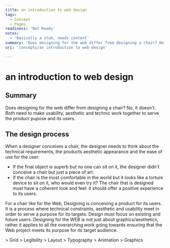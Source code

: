 ```yaml
---
title: an introduction to web design
tags:
  - Concept
  - Pages
readiness: 'Not Ready'
notes:
  - 'Basically a stub, needs content'
summary: 'Does designing for the web differ from designing a chair? No, it doesn''t. Both need to make usability, aesthetic and technic work together to serve the product pupose and its users.'
uri: 'concepts/an introduction to web design'

---
```

# an introduction to web design

## Summary

Does designing for the web differ from designing a chair? No, it doesn't. Both need to make usability, aesthetic and technic work together to serve the product pupose and its users.

## The design process

When a designer conceives a chair, the designer needs to think about the technical requirements, the products aesthetic appearance and the ease of use for the user:

-   If the final object is superb but no one can sit on it, the designer didn't conceive a chair but just a piece of art.
-   If the chair is the most comfortable in the world but it looks like a torture device to sit on it, who would even try it? The chair that is designed must have a coherent look and feel: it should offer a positive experience to its users.

For a chair like for the Web, Designing is conceiving a product for its users. It is a process where technical constraints, aesthetic and usability meet in order to serve a purpose for its targets. Design must focus on existing and future users. Designing for the WEB is not just about graphics/aesthetics, rather it applies to all the overarching work going towards ensuring that the Web project meets its purpose for its target audience.

\> Grid \> Legibility \> Layout \> Typography \> Animation \> Graphics

